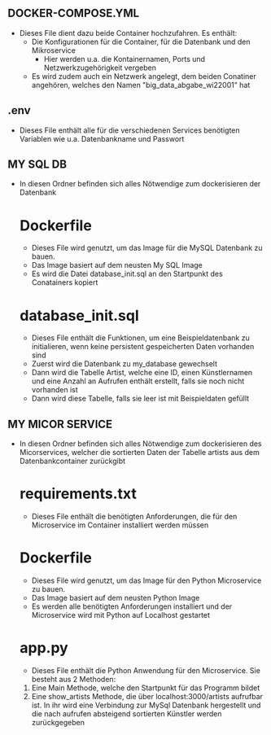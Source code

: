 ## DOCKER-COMPOSE.YML
- Dieses File dient dazu beide Container hochzufahren. Es enthält: 
    - Die Konfigurationen für die Container, für die Datenbank und den Mikroservice
        - Hier werden u.a. die Kontainernamen, Ports und Netzwerkzugehörigkeit vergeben 
    - Es wird zudem auch ein Netzwerk angelegt, dem beiden Conatiner angehören, welches den Namen "big_data_abgabe_wi22001" hat

## .env
- Dieses File enthält alle für die verschiedenen Services benötigten Variablen wie u.a. Datenbankname und Passwort

## MY SQL DB 
- In diesen Ordner befinden sich alles Nötwendige zum dockerisieren der Datenbank

    # Dockerfile
    - Dieses File wird genutzt, um das Image für die MySQL Datenbank zu bauen. 
    - Das Image basiert auf dem neusten My SQL Image 
    - Es wird die Datei database_init.sql an den Startpunkt des Conatainers kopiert 

    # database_init.sql
    - Dieses File enthält die Funktionen, um eine Beispieldatenbank zu initialieren, wenn keine persistent gespeicherten Daten vorhanden sind
    - Zuerst wird die Datenbank zu my_database gewechselt
    - Dann wird die Tabelle Artist, welche eine ID, einen Künstlernamen und eine Anzahl an Aufrufen enthält erstellt, falls sie noch nicht vorhanden ist 
    - Dann wird diese Tabelle, falls sie leer ist mit Beispieldaten gefüllt

## MY MICOR SERVICE
- In diesen Ordner befinden sich alles Nötwendige zum dockerisieren des Micorservices, welcher die sortierten Daten der Tabelle artists aus dem Datenbankcontainer zurückgibt

    # requirements.txt
    - Dieses File enthält die benötigten Anforderungen, die für den Microservice im Container installiert werden müssen 

    # Dockerfile
    - Dieses File wird genutzt, um das Image für den Python Microservice zu bauen. 
    - Das Image basiert auf dem neusten Python Image 
    - Es werden alle benötigten Anforderungen installiert und der Microservice wird mit Python auf Localhost gestartet

    # app.py
    - Dieses File enthält die Python Anwendung für den Microservice. Sie besteht aus 2 Methoden: 
    1. Eine Main Methode, welche den Startpunkt für das Programm bildet
    2. Eine show_artists Methode, die über localhost:3000/artists aufrufbar ist. In ihr wird eine Verbindung zur MySql Datenbank hergestellt und die nach aufrufen absteigend sortierten Künstler werden zurückgegeben 

    

